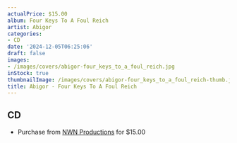 ```yaml
---
actualPrice: $15.00
album: Four Keys To A Foul Reich
artist: Abigor
categories:
- CD
date: '2024-12-05T06:25:06'
draft: false
images:
- /images/covers/abigor-four_keys_to_a_foul_reich.jpg
inStock: true
thumbnailImage: /images/covers/abigor-four_keys_to_a_foul_reich-thumb.jpg
title: Abigor - Four Keys To A Foul Reich
---
```


## CD
* Purchase from [NWN Productions](http://shop.nwnprod.com/index.php?route=product/product&path=93&product_id=56078&sort=pd.name&order=ASC) for $15.00
